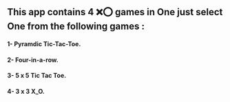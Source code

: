 ## This app contains 4 ❌⭕ games in One just select One from the following games :
#### 1- Pyramdic Tic-Tac-Toe.
#### 2- Four-in-a-row.
#### 3- 5 x 5 Tic Tac Toe.
#### 4- 3 x 3  X_O. 

